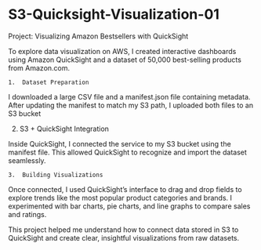 ﻿# S3-Quicksight-Visualization-01
Project: Visualizing Amazon Bestsellers with QuickSight

To explore data visualization on AWS, I created interactive dashboards using Amazon QuickSight and a dataset of 50,000 best-selling products from Amazon.com.

	1.	Dataset Preparation
I downloaded a large CSV file and a manifest.json file containing metadata. After updating the manifest to match my S3 path, I uploaded both files to an S3 bucket 

2.	S3 + QuickSight Integration

Inside QuickSight, I connected the service to my S3 bucket using the manifest file. This allowed QuickSight to recognize and import the dataset seamlessly.

	3.	Building Visualizations
Once connected, I used QuickSight’s interface to drag and drop fields to explore trends like the most popular product categories and brands. I experimented with bar charts, pie charts, and line graphs to compare sales and ratings.

This project helped me understand how to connect data stored in S3 to QuickSight and create clear, insightful visualizations from raw datasets.
